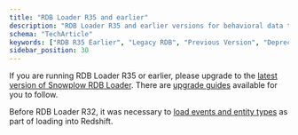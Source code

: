 ```yaml
---
title: "RDB Loader R35 and earlier"
description: "RDB Loader R35 and earlier versions for behavioral data transformation and relational database loading."
schema: "TechArticle"
keywords: ["RDB R35 Earlier", "Legacy RDB", "Previous Version", "Deprecated Loader", "Legacy Version", "Old RDB"]
sidebar_position: 30
---
```


If you are running RDB Loader R35 or earlier, please upgrade to the [latest version of Snowplow RDB Loader](/docs/api-reference/loaders-storage-targets/snowplow-rdb-loader/index.md). There are [upgrade guides](/docs/api-reference/loaders-storage-targets/snowplow-rdb-loader/upgrade-guides/index.md) available for you to follow.

Before RDB Loader R32, it was necessary to [load events and entity types](/docs/api-reference/loaders-storage-targets/snowplow-rdb-loader/previous-versions/rdb-loader-r35-earlier/load-event-and-entity-types-that-you-have-defined/index.md) as part of loading into Redshift.
